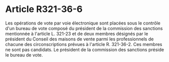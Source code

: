 # Article R321-36-6

<p>Les opérations de vote par voie électronique sont placées sous le contrôle d'un bureau de vote composé du président de la commission des sanctions mentionnée à l'article L. 321-23 et de deux membres désignés par le président du Conseil des maisons de vente parmi les professionnels de chacune des circonscriptions prévues à l'article R. 321-36-2. Ces membres ne sont pas candidats. Le président de la commission des sanctions préside le bureau de vote.</p>